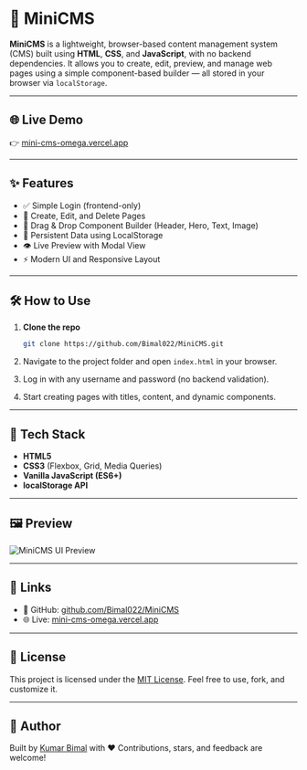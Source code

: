 # 🔧 MiniCMS

**MiniCMS** is a lightweight, browser-based content management system (CMS) built using **HTML**, **CSS**, and **JavaScript**, with no backend dependencies. It allows you to create, edit, preview, and manage web pages using a simple component-based builder — all stored in your browser via `localStorage`.

---

## 🌐 Live Demo

👉 [mini-cms-omega.vercel.app](https://mini-cms-omega.vercel.app)

---

## ✨ Features

* ✅ Simple Login (frontend-only)
* 📄 Create, Edit, and Delete Pages
* 🧩 Drag & Drop Component Builder (Header, Hero, Text, Image)
* 💾 Persistent Data using LocalStorage
* 👁️ Live Preview with Modal View
* ⚡ Modern UI and Responsive Layout

---

## 🛠️ How to Use

1. **Clone the repo**

   ```bash
   git clone https://github.com/Bimal022/MiniCMS.git
   ```

2. Navigate to the project folder and open `index.html` in your browser.

3. Log in with any username and password (no backend validation).

4. Start creating pages with titles, content, and dynamic components.

---

## 📆 Tech Stack

* **HTML5**
* **CSS3** (Flexbox, Grid, Media Queries)
* **Vanilla JavaScript (ES6+)**
* **localStorage API**

---

## 🖼️ Preview

![MiniCMS UI Preview]([screenshots\ss1.png](https://github.com/Bimal022/MiniCMS/blob/5b75db9e92cf5d5b730baa600b598ab479dfaba7/screenshots/ss1.png))

---

## 🔗 Links

* 🔗 GitHub: [github.com/Bimal022/MiniCMS](https://github.com/Bimal022/MiniCMS)
* 🌐 Live: [mini-cms-omega.vercel.app](https://mini-cms-omega.vercel.app)

---

## 📄 License

This project is licensed under the [MIT License](LICENSE).
Feel free to use, fork, and customize it.

---

## 🙌 Author

Built by [Kumar Bimal](https://github.com/Bimal022) with ❤️
Contributions, stars, and feedback are welcome!
